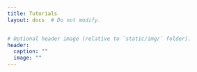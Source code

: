 ```yaml
---
title: Tutorials
layout: docs  # Do not modify.


# Optional header image (relative to `static/img/` folder).
header:
  caption: ""
  image: ""
---
```


